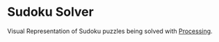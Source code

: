 # Sudoku Solver

Visual Representation of Sudoku puzzles being solved with [Processing](https://processing.org).
